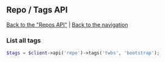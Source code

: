 ## Repo / Tags API
[Back to the "Repos API"](../repos.md) | [Back to the navigation](../README.md)

### List all tags

```php
$tags = $client->api('repo')->tags('twbs', 'bootstrap');
```
